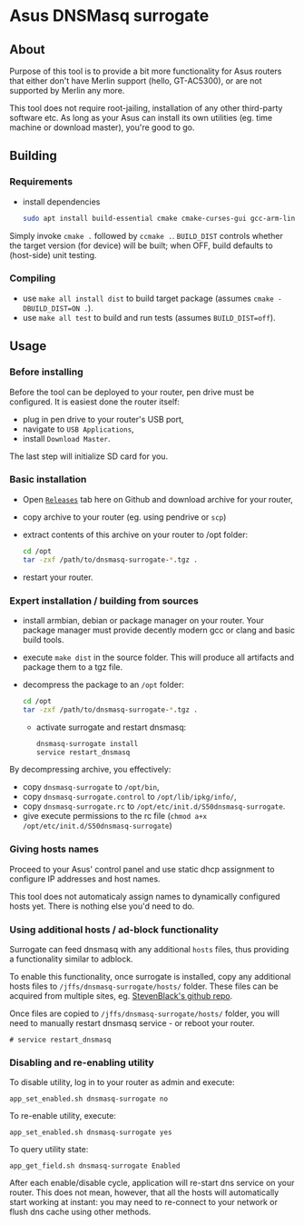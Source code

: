 # Asus DNSMasq surrogate

## About

Purpose of this tool is to provide a bit more functionality for Asus routers
that either don't have Merlin support (hello, GT-AC5300), or are not supported
by Merlin any more.

This tool does not require root-jailing, installation of any other third-party
software etc. As long as your Asus can install its own utilities (eg. time
machine or download master), you're good to go.

## Building

### Requirements

- install dependencies

  ```bash
  sudo apt install build-essential cmake cmake-curses-gui gcc-arm-linux-gnueabi g++-arm-linux-gnueabi gcc-9-arm-linux-gnueabi g++-9-arm-linux-gnueabi
  ```

Simply invoke `cmake .` followed by `ccmake .`. `BUILD_DIST` controls whether
the target version (for device) will be built; when OFF, build defaults to
(host-side) unit testing.

### Compiling

- use `make all install dist` to build target package (assumes `cmake -DBUILD_DIST=ON .`).
- use `make all test` to build and run tests (assumes `BUILD_DIST=off`).

## Usage

### Before installing

Before the tool can be deployed to your router, pen drive must be configured.
It is easiest done the router itself:

- plug in pen drive to your router's USB port,
- navigate to `USB Applications`,
- install `Download Master`.

The last step will initialize SD card for you.

### Basic installation

- Open
  [`Releases`](https://github.com/tomasz-wiszkowski/asus-dnsmasq/releases)
  tab here on Github and download archive for your router,
- copy archive to your router (eg. using pendrive or `scp`)
- extract contents of this archive on your router to /opt folder:

  ```bash
  cd /opt
  tar -zxf /path/to/dnsmasq-surrogate-*.tgz .
  ```

- restart your router.

### Expert installation / building from sources

- install armbian, debian or package manager on your router. Your package
  manager must provide decently modern gcc or clang and basic build tools.
- execute `make dist` in the source folder. This will produce all artifacts
  and package them to a tgz file.
- decompress the package to an `/opt` folder:

  ```bash
  cd /opt
  tar -zxf /path/to/dnsmasq-surrogate-*.tgz .
  ```

  - activate surrogate and restart dnsmasq:

    ```bash
    dnsmasq-surrogate install
    service restart_dnsmasq
    ```

By decompressing archive, you effectively:

- copy `dnsmasq-surrogate` to `/opt/bin`,
- copy `dnsmasq-surrogate.control` to `/opt/lib/ipkg/info/`,
- copy `dnsmasq-surrogate.rc` to `/opt/etc/init.d/S50dnsmasq-surrogate`.
- give execute permissions to the rc file
  (`chmod a+x /opt/etc/init.d/S50dnsmasq-surrogate`)

### Giving hosts names

Proceed to your Asus' control panel and use static dhcp assignment to configure
IP addresses and host names.

This tool does not automaticaly assign names to dynamically configured hosts
yet. There is nothing else you'd need to do.

### Using additional hosts / ad-block functionality

Surrogate can feed dnsmasq with any additional `hosts` files, thus providing a
functionality similar to adblock.

To enable this functionality, once surrogate is installed, copy any additional
hosts files to `/jffs/dnsmasq-surrogate/hosts/` folder. These files can be
acquired from multiple sites, eg. [StevenBlack's github
repo](https://github.com/StevenBlack/hosts).

Once files are copied to `/jffs/dnsmasq-surrogate/hosts/` folder, you will need
to manually restart dnsmasq service - or reboot your router.

```
# service restart_dnsmasq
```

### Disabling and re-enabling utility

To disable utility, log in to your router as admin and execute:

```
app_set_enabled.sh dnsmasq-surrogate no
```

To re-enable utility, execute:

```
app_set_enabled.sh dnsmasq-surrogate yes
```

To query utility state:

```
app_get_field.sh dnsmasq-surrogate Enabled
```

After each enable/disable cycle, application will re-start dns service on your
router. This does not mean, however, that all the hosts will automatically start
working at instant: you may need to re-connect to your network or flush dns
cache using other methods.
